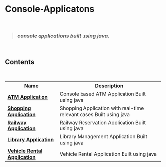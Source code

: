 # Console-Applicatons
 <br>

> ### _console applications built using java._

 <br>

## Contents

<br>
<div align = "center">
<table>
  <tr>
    <th>Name</th>
    <th>Description</th>
  </tr>
  <tr>
    <td><b><a href="https://github.com/moulik237/Console-Applicatons/blob/main/ATM_Application.java">ATM Application</a><b></td>
    <td>Console based ATM Application Built using java</td>
  </tr>
  <tr>
    <td><b><a href="https://github.com/moulik237/Console-Applicatons/blob/main/Shopping_Application.java">Shopping Application</a><b></td>
    <td>Shopping Application with real-time 
        relevant cases Built using java</td>
  </tr>
  <tr>
    <td><b><a href="https://github.com/moulik237/Console-Applicatons/blob/main/Railway_Application.java">Railway Application</a><b></td>
    <td>Railway Reservation Application Built using java</td>
  </tr>
  <tr>
    <td><b><a href="https://github.com/moulik237/Console-Applicatons/blob/main/Library_Application.java">Library Application</a><b></td>
    <td>Library Management Application Built using java</td>
  </tr>  
  <tr>
    <td><b><a href="https://github.com/moulik237/Console-Applicatons/blob/main/Vehicle_Rental_Application">Vehicle Rental Application</a><b></td>
    <td>Vehicle Rental Application Built using java</td>
  </tr>     
</table> 

</div>
<br>
      
